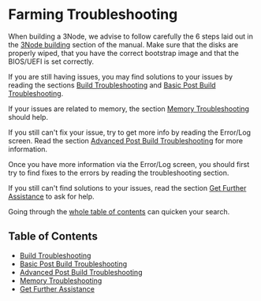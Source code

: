 <h1> Farming Troubleshooting </h1>

When building a 3Node, we advise to follow carefully the 6 steps laid out in the [3Node building](./3node_building/3node_building.md) section of the manual. Make sure that the disks are properly wiped, that you have the correct bootstrap image and that the BIOS/UEFI is set correctly.

If you are still having issues, you may find solutions to your issues by reading the sections [Build Troubleshooting](./farming_troubleshooting_tips.md#build-troubleshooting) and [Basic Post Build Troubleshooting](./farming_troubleshooting_tips.md#basic-post-build-troubleshooting).

If your issues are related to memory, the section [Memory Troubleshooting](./farming_troubleshooting_tips.md#memory-troubleshooting) should help.

If you still can't fix your issue, try to get more info by reading the Error/Log screen. Read the section [Advanced Post Build Troubleshooting](./farming_troubleshooting_tips.md#advanced-post-build-troubleshooting) for more information. 

Once you have more information via the Error/Log screen, you should first try to find fixes to the errors by reading the troubleshooting section. 

If you still can't find solutions to your issues, read the section [Get Further Assistance](./farming_troubleshooting_tips.md#get-further-assistance) to ask for help.

Going through the [whole table of contents](./farming_troubleshooting_tips.md#table-of-contents) can quicken your search.

<h2>Table of Contents</h2>

- [Build Troubleshooting](./farming_troubleshooting_tips.md#build-troubleshooting)
- [Basic Post Build Troubleshooting](./farming_troubleshooting_tips.md#basic-post-build-troubleshooting)
- [Advanced Post Build Troubleshooting](./farming_troubleshooting_tips.md#advanced-post-build-troubleshooting)
- [Memory Troubleshooting](./farming_troubleshooting_tips.md#memory-troubleshooting)
- [Get Further Assistance](./farming_troubleshooting_tips.md#get-further-assistance)